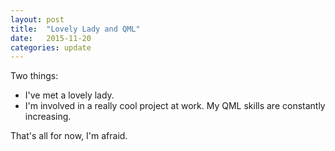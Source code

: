 ```yaml
---
layout: post
title:  "Lovely Lady and QML"
date:   2015-11-20
categories: update
---
```


Two things: 

- I've met a lovely lady.
- I'm involved in a really cool project at work. My QML skills are constantly increasing.

That's all for now, I'm afraid.
